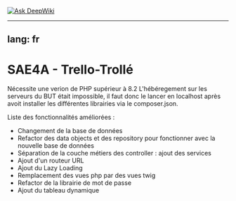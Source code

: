 [![Ask DeepWiki](https://deepwiki.com/badge.svg)](https://deepwiki.com/codeBack-Up/TrelloTrolle)

---
lang: fr
---
# SAE4A - Trello-Trollé

Nécessite une verion de PHP supérieur à 8.2
L'hébéregement sur les serveurs du BUT était impossible, il faut donc le lancer en localhost après avoit installer les différentes librairies via le composer.json.

Liste des fonctionnalités améliorées : 
* Changement de la base de données
* Refactor des data objects et des repository pour fonctionner avec la nouvelle base de données
* Séparation de la couche métiers des controller : ajout des services
* Ajout d'un routeur URL
* Ajout du Lazy Loading
* Remplacement des vues php par des vues twig
* Refactor de la librairie de mot de passe
* Ajout du tableau dynamique
